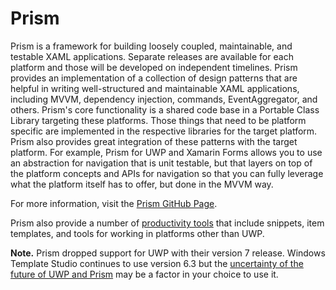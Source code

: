 ﻿# Prism

Prism is a framework for building loosely coupled, maintainable, and testable XAML applications. Separate releases are available for each platform and those will be developed on independent timelines. Prism provides an implementation of a collection of design patterns that are helpful in writing well-structured and maintainable XAML applications, including MVVM, dependency injection, commands, EventAggregator, and others. Prism's core functionality is a shared code base in a Portable Class Library targeting these platforms. Those things that need to be platform specific are implemented in the respective libraries for the target platform. Prism also provides great integration of these patterns with the target platform. For example, Prism for UWP and Xamarin Forms allows you to use an abstraction for navigation that is unit testable, but that layers on top of the platform concepts and APIs for navigation so that you can fully leverage what the platform itself has to offer, but done in the MVVM way.

For more information, visit the [Prism GitHub Page](https://github.com/PrismLibrary/Prism).

Prism also provide a number of [productivity tools](https://prismlibrary.github.io/docs/getting-started/productivity-tools.html) that include snippets, item templates, and tools for working in platforms other than UWP.

**Note.** Prism dropped support for UWP with their version 7 release. Windows Template Studio continues to use version 6.3 but the [uncertainty of the future of UWP and Prism](https://github.com/PrismLibrary/Prism/issues/1835) may be a factor in your choice to use it.
